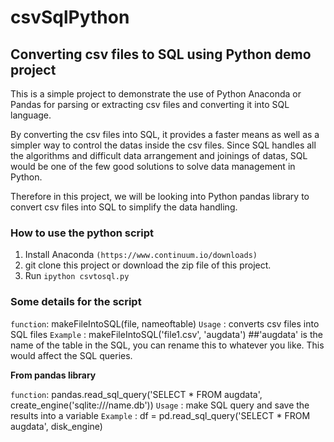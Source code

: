 # csvSqlPython

## Converting csv files to SQL using Python demo project

This is a simple project to demonstrate the use of Python Anaconda or Pandas for parsing or extracting csv files and converting it into SQL language.

By converting the csv files into SQL, it provides a faster means as well as a simpler way to control the datas inside the csv files. Since SQL handles all the algorithms and difficult data arrangement and joinings of datas, SQL would be one of the few good solutions to solve data management in Python.

Therefore in this project, we will be looking into Python pandas library to convert csv files into SQL to simplify the data handling.



### How to use the python script

1. Install Anaconda `(https://www.continuum.io/downloads)`
2. git clone this project or download the zip file of this project.
3. Run `ipython csvtosql.py`



### Some details for the script


`function`: makeFileIntoSQL(file, nameoftable)
`Usage`   : converts csv files into SQL files
`Example` : makeFileIntoSQL('file1.csv', 'augdata') ##'augdata' is the name of the table in the SQL, you can rename this to whatever you like. This would affect the SQL queries.



**From pandas library**


`function`: pandas.read_sql_query('SELECT * FROM augdata', create_engine('sqlite:///name.db'))
`Usage`   : make SQL query and save the results into a variable
`Example` : df = pd.read_sql_query('SELECT * FROM augdata', disk_engine)







